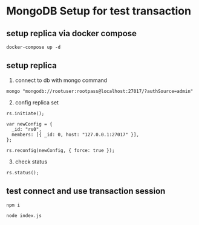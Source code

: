 # MongoDB Setup for test transaction

## setup replica via docker compose

```
docker-compose up -d

```

## setup replica

1. connect to db with mongo command

```
mongo "mongodb://rootuser:rootpass@localhost:27017/?authSource=admin"
```

2. config replica set

```
rs.initiate();

var newConfig = {
  _id: "rs0",
  members: [{ _id: 0, host: "127.0.0.1:27017" }],
};

rs.reconfig(newConfig, { force: true });
```

3. check status

```
rs.status();
```

## test connect and use transaction session

```
npm i

node index.js
```
